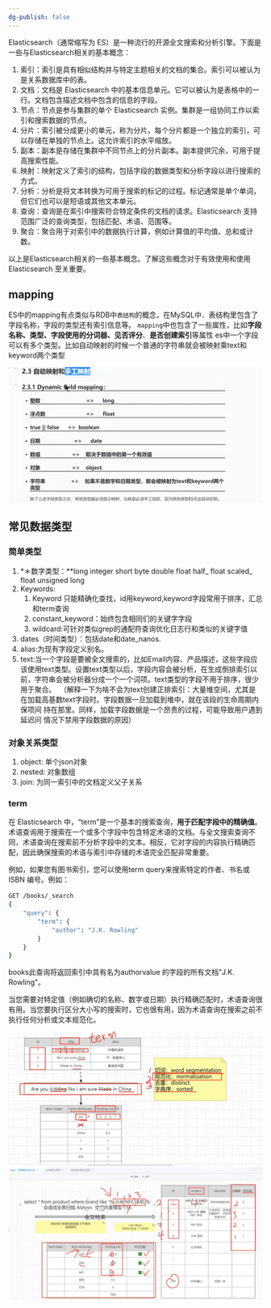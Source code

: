 ```yaml
---
dg-publish: false
---
```


Elasticsearch（通常缩写为 ES）是一种流行的开源全文搜索和分析引擎。下面是一些与Elasticsearch相关的基本概念：

1. 索引：索引是具有相似结构并与特定主题相关的文档的集合。索引可以被认为是关系数据库中的表。
2. 文档：文档是 Elasticsearch 中的基本信息单元。它可以被认为是表格中的一行。文档包含描述文档中包含的信息的字段。
3. 节点：节点是参与集群的单个 Elasticsearch 实例。集群是一组协同工作以索引和搜索数据的节点。
4. 分片：索引被分成更小的单元，称为分片。每个分片都是一个独立的索引，可以存储在单独的节点上。这允许索引的水平缩放。
5. 副本：副本是存储在集群中不同节点上的分片副本。副本提供冗余，可用于提高搜索性能。
6. 映射：映射定义了索引的结构，包括字段的数据类型和分析字段以进行搜索的方式。
7. 分析：分析是将文本转换为可用于搜索的标记的过程。标记通常是单个单词，但它们也可以是短语或其他文本单元。
8. 查询：查询是在索引中搜索符合特定条件的文档的请求。Elasticsearch 支持范围广泛的查询类型，包括匹配、术语、范围等。
9. 聚合：聚合用于对索引中的数据执行计算，例如计算值的平均值、总和或计数。

以上是Elasticsearch相关的一些基本概念。了解这些概念对于有效使用和使用 Elasticsearch 至关重要。

## mapping

ES中的mapping有点类似与RDB中`表结构`的概念，在MySQL中．表结构里包含了字段名称，字段的类型还有索引信息等。 `mapping`中也包含了一些属性，比如**字段名称、类型、字段使用的分词器、见否评分**、**是否创建索引**等属性 es中一个字段可以有多个类型。比如自动映射的时候一个普通的字符串就会被映射乘text和keyword两个类型

![](assets/自动映射.png)

## 常见数据类型

### 简单类型
1. *＊数字类型：**Iong integer short byte double float half_ float scaled_ float unsigned long
2. Keywords:
   1. Keyword 只能精确化查找，id用keyword,keyword字段常用于排序，汇总和term查询
   2. constant_keyword：始终包含相同们的关键字字段
   3. wildcard:可针对类似grep的通配符查询优化日志行和类似的关键字值
3. dates（时间类型）：包括date和date_nanos.
4. alias:为现有字段定义别名。
5. text:当一个字段是要被全文搜索的，比如Email内容、产品描述，这些字段应该使用text类型。设置text类型以后，字段内容会被分析，在生成倒排索引以前，字符串会被分析器分成一个一个词项。text类型的字段不用于排序，很少用于聚合。  （解释一下为啥不会为text创建正排索引：大量堆空间，尤其是 在加载高基数text字段时。字段数据一旦加载到堆中，就在该段的生命周期内保项间 持在那里。同样，加载字段数据是一个昂贵的过程，可能导致用户遇到延迟问 情况下禁用字段数据的原因）
### 对象关系类型
1. object: 单个json对象
2. nested: 对象数组
3. join: 为同一索引中的文档定义父子关系

### term

在 Elasticsearch 中，“term”是一个基本的搜索查询，**用于匹配字段中的精确值**。术语查询用于搜索在一个或多个字段中包含特定术语的文档。与全文搜索查询不同，术语查询在搜索前不分析字段中的文本。相反，它对字段的内容执行精确匹配，因此确保搜索的术语与索引中存储的术语完全匹配非常重要。
  
例如，如果您有图书索引，您可以使用term query来搜索特定的作者、书名或 ISBN 编号。例如：

```bash
GET /books/_search
{
    "query": {
        "term": {
            "author": "J.K. Rowling"
        }
    }
}
```
books此查询将返回索引中具有名为authorvalue 的字段的所有文档"J.K. Rowling"。

当您需要对特定值（例如确切的名称、数字或日期）执行精确匹配时，术语查询很有用。当您要执行区分大小写的搜索时，它也很有用，因为术语查询在搜索之前不执行任何分析或文本规范化。


![](assets/倒排索引简化过程.png)
![](assets/相关度.png)